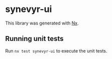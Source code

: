 # synevyr-ui

This library was generated with [Nx](https://nx.dev).

## Running unit tests

Run `nx test synevyr-ui` to execute the unit tests.
